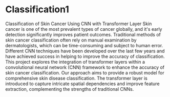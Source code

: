 # Classification1
Classification of Skin Cancer Using CNN with Transformer Layer
Skin cancer is one of the most prevalent types of cancer globally, and it's early detection significantly improves patient outcomes. Traditional methods of skin cancer classification often rely on manual examination by dermatologists, which can be time-consuming and subject to human error.
Different CNN techniques have been developed over the last few years and have achieved success in helping to improve the accuracy of classification.
This project explores the integration of transformer layers within a convolutional neural network (CNN) framework to enhance the accuracy of skin cancer classification.
 Our approach aims to provide a robust model for comprehensive skin disease classification.
The transformer layer is introduced to capture intricate spatial dependencies and improve feature extraction, complementing the strengths of traditional CNNs.
